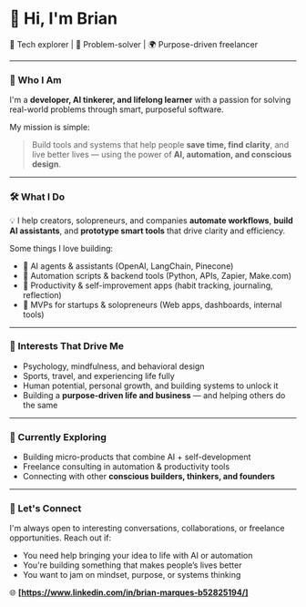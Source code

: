 # 👋 Hi, I'm Brian

🚀 Tech explorer | 🧠 Problem-solver | 🌍 Purpose-driven freelancer

---

### 🧩 Who I Am
I'm a **developer, AI tinkerer, and lifelong learner** with a passion for solving real-world problems through smart, purposeful software.

My mission is simple:
> Build tools and systems that help people **save time, find clarity**, and live better lives — using the power of **AI, automation, and conscious design**.

---

### 🛠 What I Do
💡 I help creators, solopreneurs, and companies **automate workflows**, **build AI assistants**, and **prototype smart tools** that drive clarity and efficiency.

Some things I love building:
- 🤖 AI agents & assistants (OpenAI, LangChain, Pinecone)
- 🔁 Automation scripts & backend tools (Python, APIs, Zapier, Make.com)
- 🧠 Productivity & self-improvement apps (habit tracking, journaling, reflection)
- 🧪 MVPs for startups & solopreneurs (Web apps, dashboards, internal tools)

---

### 🧠 Interests That Drive Me
- Psychology, mindfulness, and behavioral design  
- Sports, travel, and experiencing life fully  
- Human potential, personal growth, and building systems to unlock it  
- Building a **purpose-driven life and business** — and helping others do the same

---

### 🌱 Currently Exploring
- Building micro-products that combine AI + self-development  
- Freelance consulting in automation & productivity tools  
- Connecting with other **conscious builders, thinkers, and founders**

---

### 🤝 Let's Connect
I'm always open to interesting conversations, collaborations, or freelance opportunities. Reach out if:
- You need help bringing your idea to life with AI or automation
- You're building something that makes people’s lives better
- You want to jam on mindset, purpose, or systems thinking

🌐 **[https://www.linkedin.com/in/brian-marques-b52825194/]**

